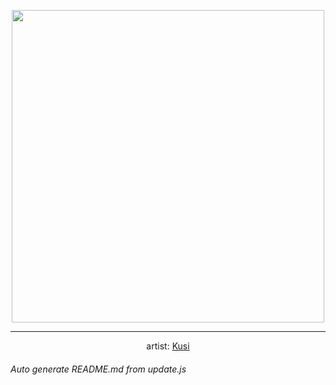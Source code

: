 
<p align="center">
  <img width="500" src="https://nekos.best/api/v2/neko/0145.png">
  <hr/>
  <center>
    artist: <a href="https://www.pixiv.net/en/artworks/90535813">Kusi</a>
  </center>
</p>


###### Auto generate README.md from update.js

